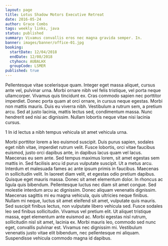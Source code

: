 ```yaml
---
layout: page
title: Lotus Shadow Motors Executive Retreat
date: 2016-05-24
author: Grace Combs
tags: weekly links, java
status: published
summary: Vivamus convallis eros nec magna gravida semper. In.
banner: images/banner/office-01.jpg
booking:
  startDate: 12/04/2018
  endDate: 12/08/2018
  ctyhocn: AUBALHX
  groupCode: LSMER
published: true
---
```

Pellentesque vitae scelerisque quam. Integer eget massa aliquet, cursus ante vel, pulvinar urna. Morbi ornare nibh vel felis tristique, vel porta neque ullamcorper. Vivamus quis tincidunt ex. Cras commodo sapien nec porttitor imperdiet. Donec porta quam at orci ornare, in cursus neque egestas. Morbi non mattis mauris. Duis eu viverra nibh. Vestibulum a rutrum sem, a pretium arcu. Sed at justo lacinia, mattis lectus sed, condimentum massa. Nunc hendrerit sed nisi ac dignissim. Nullam lobortis neque vitae nisi lacinia cursus.

1 In id lectus a nibh tempus vehicula sit amet vehicula urna.

Morbi porttitor lorem a leo euismod suscipit. Duis purus sapien, sodales eget nibh vitae, imperdiet rutrum velit. Fusce lobortis, orci vitae faucibus euismod, justo orci dapibus ante, in dapibus lacus quam vel lacus. Maecenas eu sem ante. Sed tempus maximus lorem, sit amet egestas sem mattis in. Sed facilisis arcu id purus vulputate suscipit. Ut a metus arcu. Interdum et malesuada fames ac ante ipsum primis in faucibus. Maecenas in sollicitudin velit. In laoreet diam velit, et egestas odio pretium dapibus. Quisque eget mauris massa. Donec sit amet elementum dolor. In rhoncus ac ligula quis bibendum.
Pellentesque luctus nec diam sit amet congue. Sed molestie interdum arcu ac dignissim. Donec aliquam venenatis dignissim. Maecenas sagittis mi eu magna vehicula, quis ultricies neque finibus. Nullam mi neque, luctus sit amet eleifend sit amet, vulputate quis mauris. Sed suscipit finibus lectus, non vulputate libero vehicula sed. Fusce sodales leo sed finibus sollicitudin. Vivamus vel pretium elit. Ut aliquet tristique massa, eget elementum ante euismod ac. Morbi egestas nisl rutrum, sollicitudin nisl sit amet, lacinia ex. Morbi mauris leo, commodo sed nunc eget, convallis pulvinar est. Vivamus nec dignissim mi. Vestibulum venenatis justo vitae elit bibendum, nec pellentesque mi aliquam. Suspendisse vehicula commodo magna id dapibus.
